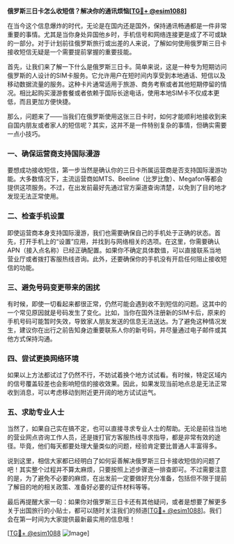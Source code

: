 **俄罗斯三日卡怎么收短信？解决你的通讯烦恼[[TG💪+ @esim1088](https://t.me/s/esim1088)]**

在当今这个信息爆炸的时代，无论是在国内还是国外，保持通讯畅通都是一件非常重要的事情。尤其是当你身处异国他乡时，手机信号和网络连接更是成了不可或缺的一部分。对于计划前往俄罗斯旅行或出差的人来说，了解如何使用俄罗斯三日卡接收短信无疑是一个需要提前掌握的重要技能。

首先，让我们来了解一下什么是俄罗斯三日卡。简单来说，这是一种专为短期访问俄罗斯的人设计的SIM卡服务。它允许用户在短时间内享受到本地通话、短信以及移动数据流量的服务。这种卡片通常适用于旅游、商务考察或者其他短期停留的情况。相比起购买漫游套餐或者依赖于国际长途电话，使用本地SIM卡不仅成本更低，而且更加方便快捷。

那么，问题来了——当我们在俄罗斯使用这张三日卡时，如何才能顺利地接收到来自国内朋友或者家人的短信呢？其实，这并不是一件特别复杂的事情，但确实需要一点小技巧。

### 一、确保运营商支持国际漫游

要想成功接收短信，第一步当然是确认你的三日卡所属运营商是否支持国际漫游功能。大多数情况下，主流运营商如MTS、Beeline（比罗比詹）、Megafon等都会提供这项服务。不过，在出发前最好先通过官方渠道查询清楚，以免到了目的地才发现无法正常使用。

### 二、检查手机设置

即使运营商本身支持国际漫游，我们也需要确保自己的手机处于正确的状态。首先，打开手机上的“设置”应用，并找到与网络相关的选项。在这里，你需要确认APN（接入点名称）已经正确配置。如果你不确定具体数值，可以直接联系当地营业厅或者拨打客服热线咨询。此外，还要确保你的手机没有开启任何阻止接收短信的功能。

### 三、避免号码变更带来的困扰

有时候，即使一切看起来都很正常，仍然可能会遇到收不到短信的问题。这其中的一个常见原因就是号码发生了变化。比如，当你在国外注册新的SIM卡后，原来的手机号码可能暂时失效，导致家人朋友发送的信息无法送达。为了避免这种情况发生，建议你在出行之前告知身边重要联系人你的新号码，并尽量通过电子邮件或其他方式保持沟通。

### 四、尝试更换网络环境

如果以上方法都试过了仍然不行，不妨试着换个地方试试看。有时候，特定区域内的信号覆盖较差也会影响短信的接收效果。因此，如果发现当前地点总是无法正常收到消息，可以考虑移动到附近更开阔的地方试试运气。

### 五、求助专业人士

当然了，如果自己实在搞不定，也可以直接寻求专业人士的帮助。无论是前往当地的营业网点咨询工作人员，还是拨打官方客服热线寻求指导，都是非常有效的途径。毕竟，他们每天都要处理大量类似的问题，经验肯定要比普通人丰富得多。

说到这里，相信大家都已经明白了如何妥善解决俄罗斯三日卡接收短信的问题了吧！其实整个过程并不算太麻烦，只要按照上述步骤逐一排查即可。不过需要注意的是，为了避免不必要的麻烦，在出发前一定要做好充分准备，包括但不限于提前了解目的地的相关政策、准备好必要的证件材料等等。

最后再提醒大家一句：如果你对俄罗斯三日卡还有其他疑问，或者是想要了解更多关于出国旅行的小贴士，都可以随时关注我们的频道[[TG💪+ @esim1088](https://t.me/s/esim1088)]。我们会在第一时间为大家提供最新最实用的信息哦！

[[TG💪+ @esim1088](https://t.me/s/esim1088) ![Image](https://i.postimg.cc/4NQfJmqS/Snipaste-2025-05-13-00-14-12.png)]